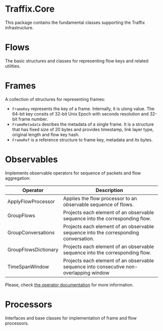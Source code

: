 ﻿# Traffix.Core

This package contains the fundamental classes supporting the Traffix infrastructure. 

# Flows

The basic structures and classes for representing flow keys and related utilities.

# Frames

A collection of structures for representing frames:

* `FrameKey` represents the key of a frame. Internally, it is ulong value. The 64-bit key consits of 32-bit Unix Epoch with seconds resolution and 32-bit frame number.
* `FrameMetadata` desribes the metadata of a single frame. It is a structure that has fixed size of 20 bytes and provides timestamp, link layer type, original length and flow key hash.
* `FrameRef` is a reference structure to frame key, metadata and its bytes.

# Observables

Implements observable operators for sequence of packets and flow aggregation:

| Operator             | Description |
|--------------------- | --------- |
| ApplyFlowProcessor   | Applies the flow processor to an observable sequence of flows. |
| GroupFlows           | Projects each element of an observable sequence into the corresponding flow.  |
| GroupConversations   | Projects each element of an observable sequence into the corresponding conversation. |
| GroupFlowsDictionary | Projects each element of an observable sequence into the corresponding flow. |
| TimeSpanWindow       | Projects each element of an observable sequence into consecutive non-overlapping window |

Please, check [the operator documentation](Observable/Readme.md) for more information.

# Processors

Interfaces and base classes for implementation of frame and flow processors.
